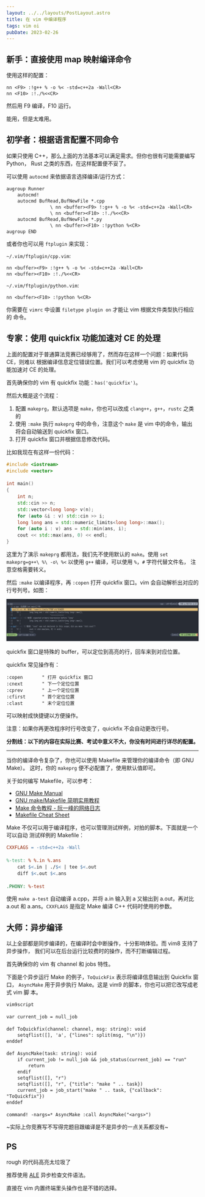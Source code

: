 ```yaml
---
layout: ../../layouts/PostLayout.astro
title: 在 vim 中编译程序
tags: vim oi
pubDate: 2023-02-26
---
```


## 新手：直接使用 map 映射编译命令

使用这样的配置：

```vim
nn <F9> :!g++ % -o %< -std=c++2a -Wall<CR>
nn <F10> :!./%<<CR>
```

然后用 F9 编译，F10 运行。

能用，但是太难用。

## 初学者：根据语言配置不同命令

如果只使用 C++，那么上面的方法基本可以满足需求。但你也很有可能需要编写 Python，
Rust 之类的东西，在这样配置便不妥了。

可以使用 `autocmd` 来依据语言选择编译/运行方式：

```vim
augroup Runner
	autocmd!
	autocmd BufRead,BufNewFile *.cpp 
				\ nn <buffer><F9> !:g++ % -o %< -std=c++2a -Wall<CR> 
				\ nn <buffer><F10> :!./%<<CR>
	autocmd BufRead,BufNewFile *.py
				\ nn <buffer><F10> :!python %<CR>
augroup END
```

或者你也可以用 `ftplugin` 来实现：

`~/.vim/ftplugin/cpp.vim`: 

```vim
nn <buffer><F9> :!g++ % -o %< -std=c++2a -Wall<CR>
nn <buffer><F10> :!./%<<CR>
```

`~/.vim/ftplugin/python.vim`:

```vim
nn <buffer><F10> :!python %<CR>
```

你需要在 `vimrc` 中设置 `filetype plugin on` 才能让 vim 根据文件类型执行相应的
命令。

## 专家：使用 quickfix 功能加速对 CE 的处理

上面的配置对于普通算法竞赛已经够用了，然而存在这样一个问题：如果代码 CE，则难以
根据编译信息定位错误位置。我们可以考虑使用 vim 的 quickfix 功能加速对 CE 的处理。

首先确保你的 vim 有 quickfix 功能：`has('quickfix')`。

然后大概是这个流程：

1. 配置 `makeprg`，默认选项是 `make`，你也可以改成 `clang++`，`g++`，`rustc`
   之类的
2. 使用 `:make` 执行 `makeprg` 中的命令，注意这个 `make` 是 vim 中的命令，输出
   将会自动输送到 quickfix 窗口。
3. 打开 quickfix 窗口并根据信息修改代码。

比如我现在有这样一份代码：

```cpp
#include <iostream>
#include <vector>

int main()
{
	int n;
	std::cin >> n;
	std::vector<long long> v(n);
	for (auto &i : v) std::cin >> i;
	long long ans = std::numeric_limits<long long>::max();
	for (auto i : v) ans = std::min(ans, i);
	cout << std::max(ans, 0) << endl;
}
```

这里为了演示 `makeprg` 都用法，我们先不使用默认的 `make`。使用 `set
makeprg=g++\ %\ -o\ %<` 以使用 `g++` 编译，可以使用 `%`，`#` 字符代替文件名，
注意空格需要转义。

然后 `:make` 以编译程序，再 `:copen` 打开 quickfix 窗口。vim 会自动解析出对应的
行号列号。如图：

![quickfix](/assets/images/quickfix-169da6b1.png)

quickfix 窗口是特殊的 buffer，可以定位到高亮的行，回车来到对应位置。

quickfix 常见操作有：

```vim
:copen       " 打开 quickfix 窗口
:cnext       " 下一个定位位置
:cprev       " 上一个定位位置
:cfirst      " 首个定位位置
:clast       " 末个定位位置
```

可以映射成快捷键以方便操作。

注意：如果你再更改程序时行号改变了，quickfix 不会自动更改行号。

**分割线：以下的内容在实际比赛、考试中意义不大，你没有时间进行详尽的配置。**

<hr/>

当你的编译命令复杂了，你也可以使用 Makefile 来管理你的编译命令（即 GNU Make）。
这时，你的 `makeprg` 便不必配置了，使用默认值即可。

关于如何编写 Makefile，可以参考：

- [GNU Make Manual](https://www.gnu.org/software/make/manual/)
- [GNU make/Makefile
  简明实用教程](https://literaryno4.github.io/makefile_tutorial.html/)
- [Make 命令教程 -
  阮一峰的网络日志](https://ruanyifeng.com/blog/2015/02/make.html)
- [Makefile Cheat Sheet](https://bytes.usc.edu/cs104/wiki/makefile/)

Make 不仅可以用于编译程序，也可以管理测试样例，对拍的脚本。下面就是一个可以自动
测试样例的 Makefile：

```makefile
CXXFLAGS = -std=c++2a -Wall

%-test: % %.in %.ans
	cat $<.in | ./$< | tee $<.out
	diff $<.out $<.ans 

.PHONY: %-test
```

使用 `make a-test` 自动编译 a.cpp，并将 a.in 输入到 a 又输出到 a.out，再对比
a.out 和 a.ans。`CXXFLAGS` 是指定 Make 编译 C++ 代码时使用的参数。

## 大师：异步编译

以上全部都是同步编译的，在编译时会中断操作，十分影响体验。而 vim8 支持了异步操作，
我们可以在后台运行比较费时的操作，而不打断编辑过程。

首先确保你的 vim 有 channel 和 jobs 特性。

下面是个异步运行 Make 的例子，`ToQuickFix` 表示将编译信息输出到 Quickfix 窗口，
`AsyncMake` 用于异步执行 Make。这是 vim9 的脚本，你也可以把它改写成老式 vim 脚
本。

```vimscript
vim9script

var current_job = null_job

def ToQuickfix(channel: channel, msg: string): void
	setqflist([], 'a', {"lines": split(msg, "\n")})
enddef

def AsyncMake(task: string): void
	if current_job != null_job && job_status(current_job) == "run"
		return
	endif
	setqflist([], "r")
	setqflist([], "r", {"title": "make " .. task})
	current_job = job_start("make " .. task, {"callback": "ToQuickfix"})
enddef

command! -nargs=* AsyncMake :call AsyncMake("<args>")
```

~实际上你竞赛写不写得完题目跟编译是不是异步的一点关系都没有~

## PS

rough 的代码高亮太垃圾了

推荐使用 [ALE](https://github.com/dense-analysis/ale) 异步检查文件语法。

直接在 vim 内置终端里头操作也是不错的选择。

